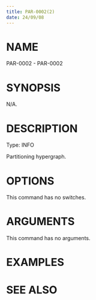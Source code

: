 ```yaml
---
title: PAR-0002(2)
date: 24/09/08
---
```


# NAME

PAR-0002 - PAR-0002

# SYNOPSIS

N/A.

# DESCRIPTION

Type: INFO

Partitioning hypergraph.

# OPTIONS

This command has no switches.

# ARGUMENTS

This command has no arguments.

# EXAMPLES

# SEE ALSO
